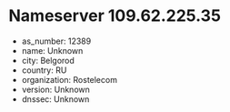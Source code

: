# Nameserver 109.62.225.35

* as_number: 12389
* name: Unknown
* city: Belgorod
* country: RU
* organization: Rostelecom
* version: Unknown
* dnssec: Unknown
